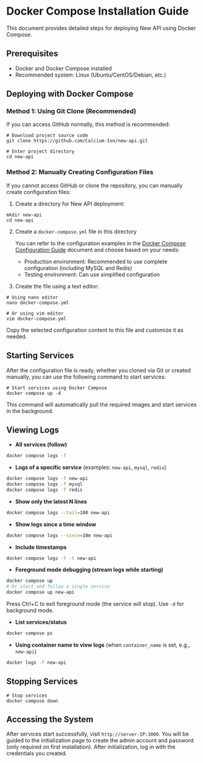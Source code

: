 # Docker Compose Installation Guide

This document provides detailed steps for deploying New API using Docker Compose.

## Prerequisites

- Docker and Docker Compose installed
- Recommended system: Linux (Ubuntu/CentOS/Debian, etc.)

## Deploying with Docker Compose

### Method 1: Using Git Clone (Recommended)

If you can access GitHub normally, this method is recommended:

```shell
# Download project source code
git clone https://github.com/Calcium-Ion/new-api.git

# Enter project directory
cd new-api
```

### Method 2: Manually Creating Configuration Files

If you cannot access GitHub or clone the repository, you can manually create configuration files:

1. Create a directory for New API deployment:

```shell
mkdir new-api
cd new-api
```

2. Create a `docker-compose.yml` file in this directory

   You can refer to the configuration examples in the [Docker Compose Configuration Guide](docker-compose-yml.md) document and choose based on your needs:
   
   - Production environment: Recommended to use complete configuration (including MySQL and Redis)
   - Testing environment: Can use simplified configuration

3. Create the file using a text editor:

```shell
# Using nano editor
nano docker-compose.yml

# Or using vim editor
vim docker-compose.yml
```

Copy the selected configuration content to this file and customize it as needed.

## Starting Services

After the configuration file is ready, whether you cloned via Git or created manually, you can use the following command to start services:

```shell
# Start services using Docker Compose
docker compose up -d
```

This command will automatically pull the required images and start services in the background.

## Viewing Logs

- **All services (follow)**

```bash
docker compose logs -f
```

- **Logs of a specific service** (examples: `new-api`, `mysql`, `redis`)

```bash
docker compose logs -f new-api
docker compose logs -f mysql
docker compose logs -f redis
```

- **Show only the latest N lines**

```bash
docker compose logs --tail=100 new-api
```

- **Show logs since a time window**

```bash
docker compose logs --since=10m new-api
```

- **Include timestamps**

```bash
docker compose logs -f -t new-api
```

- **Foreground mode debugging (stream logs while starting)**

```bash
docker compose up
# Or start and follow a single service
docker compose up new-api
```

Press Ctrl+C to exit foreground mode (the service will stop). Use `-d` for background mode.

- **List services/status**

```bash
docker compose ps
```

- **Using container name to view logs** (when `container_name` is set, e.g., `new-api`)

```bash
docker logs -f new-api
```

## Stopping Services

```shell
# Stop services
docker compose down
```

## Accessing the System

After services start successfully, visit `http://server-IP:3000`. You will be guided to the initialization page to create the admin account and password (only required on first installation). After initialization, log in with the credentials you created.